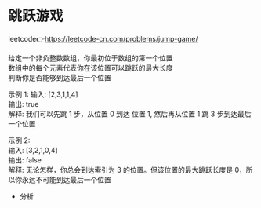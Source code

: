 # 跳跃游戏  
leetcode👉https://leetcode-cn.com/problems/jump-game/  

给定一个非负整数数组，你最初位于数组的第一个位置  
数组中的每个元素代表你在该位置可以跳跃的最大长度  
判断你是否能够到达最后一个位置  

示例 1:
输入: [2,3,1,1,4]  
输出: true  
解释: 我们可以先跳 1 步，从位置 0 到达 位置 1, 然后再从位置 1 跳 3 步到达最后一个位置  

示例 2:  
输入: [3,2,1,0,4]  
输出: false  
解释: 无论怎样，你总会到达索引为 3 的位置。但该位置的最大跳跃长度是 0，所以你永远不可能到达最后一个位置  

- 分析  
  